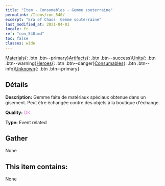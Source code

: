 ```yaml
---
title: "Item - Consumables - Gemme souterraine"
permalink: /Items/con_540/
excerpt: "Era of Chaos  Gemme souterraine"
last_modified_at: 2021-04-01
locale: fr
ref: "con_540.md"
toc: false
classes: wide
---
```

 [Materials](/fr/Items/){: .btn .btn--primary}[Artifacts](/fr/Items/Artifacts/){: .btn .btn--success}[Units](/fr/Items/Units/){: .btn .btn--warning}[Heroes](/fr/Items/Heroes/){: .btn .btn--danger}[Consumables](/fr/Items/Consumables/){: .btn .btn--info}[Unknown](/fr/Items/Unknown/){: .btn .btn--primary}

## Détails
 **Description:** Gemme faite de matériaux spéciaux obtenue dans un gisement. Peut être échangée contre des objets à la boutique d'échange.

 **Quality:** <span style="color: #DA70D6">OK</span>

 **Type:** Event related

## Gather

  None

## This item contains:

  None

